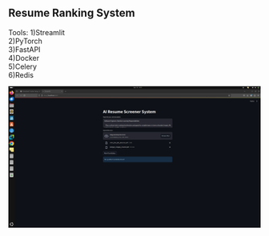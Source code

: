 ## Resume Ranking System


Tools:
  1)Streamlit<br>
  2)PyTorch<br>
  3)FastAPI<br>
  4)Docker<br>
  5)Celery<br>
  6)Redis<br>

![alt text](./assets/img.png)










